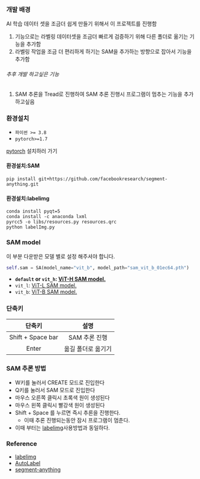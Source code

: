 ### 개발 배경
AI 학습 데이터 셋을 조금더 쉽게 만들기 위해서 이 프로젝트를 진행함 
1. 기능으로는 라벨링 데이터셋을 조금더 빠르게 검증하기 위해 다른 폴더로 옮기는 기능을 추가함
2. 라벨링 작업을 조금 더 편리하게 하기는 SAM을 추가하는 방향으로 잡아서 기능을 추가함
###### 추후 개발 하고싶은 기능
1. SAM 추론을 Tread로 진행하여 SAM 추론 진행시 프로그램이 멈추는 기능을 추가하고싶음
### 환경설치
- `파이썬 >= 3.8`
- `pytorch>=1.7`

[pytorch](https://pytorch.org/get-started/locally/) 설치하러 가기
#### 환경설치:SAM
```
pip install git+https://github.com/facebookresearch/segment-anything.git
```
#### 환경설치:labelimg
```
conda install pyqt=5
conda install -c anaconda lxml
pyrcc5 -o libs/resources.py resources.qrc
python labelImg.py
```
### SAM model
이 부분 다운받은 모델 별로 설정 해주셔야 합니다.
```python
self.sam = SA(model_name="vit_b", model_path="sam_vit_b_01ec64.pth")
```

- **`default` or `vit_h`: [ViT-H SAM model.](https://dl.fbaipublicfiles.com/segment_anything/sam_vit_h_4b8939.pth)**
- `vit_l`: [ViT-L SAM model.](https://dl.fbaipublicfiles.com/segment_anything/sam_vit_l_0b3195.pth)
- `vit_b`: [ViT-B SAM model.](https://dl.fbaipublicfiles.com/segment_anything/sam_vit_b_01ec64.pth)
### 단축키
| 단축키 | 설명 |
| :--: | :--: |
| Shift + Space bar | SAM 추론 진행 |
| Enter | 옮길 폴더로 옮기기 |

### SAM 추론 방법
- W키를 눌러서 CREATE 모드로 진입한다 
- Q키를 눌러서 SAM 모드로 진입한다
- 마우스 오른쪽 클릭시 초록색 원이 생성된다
- 마우스 왼쪽 클릭시 빨강색 원이 생성된다
- Shift + Space 를 누르면 즉시 추론을 진행한다.
  - 이때 추론 진행되는동안 잠시 프로그램이 멈춘다.
- 이때 부터는 [labelimg](https://github.com/HumanSignal/labelImg)사용방법과 동일하다.


### Reference
- [labelimg](https://github.com/HumanSignal/labelImg)
- [AutoLabel](https://github.com/qpal147147/AutoLabel)
- [segment-anything](https://github.com/facebookresearch/segment-anything)
